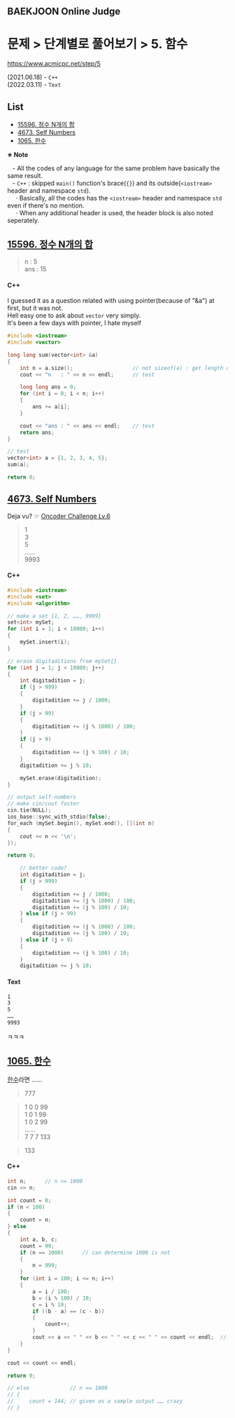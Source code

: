 ## BAEKJOON Online Judge

# 문제 > 단계별로 풀어보기 > 5. 함수

https://www.acmicpc.net/step/5

(2021.06.18) - `C++`  
(2022.03.11) - `Text`


## **List**

- [15596. 정수 N개의 합]()
- [4673. Self Numbers]()
- [1065. 한수]()


**※ Note**

&nbsp;&nbsp; - All the codes of any language for the same problem have basically the same result.  
&nbsp;&nbsp; - `C++` : skipped `main()` function's brace(`{}`) and its outside(`<iostream>` header and namespace `std`).  
&nbsp;&nbsp;&nbsp;&nbsp; · Basically, all the codes has the `<iostream>` header and namespace `std` even if there's no mention.  
&nbsp;&nbsp;&nbsp;&nbsp; · When any additional header is used, the header block is also noted seperately.  


## [15596. 정수 N개의 합](#list)

> n   : 5  
> ans : 15

#### C++

I guessed it as a question related with using pointer(because of "&a") at first, but it was not.  
Hell easy one to ask about `vector` very simply.  
It's been a few days with pointer, I hate myself

```cpp
#include <iostream>
#include <vector>
```
```cpp
long long sum(vector<int> &a)
{
    int n = a.size();                   // not sizeof(a) : get length of the memory space
    cout << "n   : " << n << endl;      // test

    long long ans = 0;
    for (int i = 0; i < n; i++)
    {
        ans += a[i];
    }

    cout << "ans : " << ans << endl;    // test
    return ans;
}
```
```cpp
// test
vector<int> a = {1, 2, 3, 4, 5};
sum(a);

return 0;
```


## [4673. Self Numbers](#list)

Deja vu? ☞ [Oncoder Challenge Lv.6](..//Oncoder/Challenge/Q06/README.md)

> 1  
> 3  
> 5  
> ……  
> 9993

#### C++
```cpp
#include <iostream>
#include <set>
#include <algorithm>
```
```cpp
// make a set {1, 2, ……, 9999}
set<int> mySet;
for (int i = 1; i < 10000; i++)
{
    mySet.insert(i);
}

// erase digitaditions from mySet{}
for (int j = 1; j < 10000; j++)
{
    int digitadition = j;
    if (j > 999)
    {
        digitadition += j / 1000;
    }
    if (j > 99)
    {
        digitadition += (j % 1000) / 100;
    }
    if (j > 9)
    {
        digitadition += (j % 100) / 10;
    }
    digitadition += j % 10;

    mySet.erase(digitadition);
}

// output self-numbers
// make cin/cout faster
cin.tie(NULL);
ios_base::sync_with_stdio(false);
for_each (mySet.begin(), mySet.end(), [](int n)
{
    cout << n << '\n';
});

return 0;
```
```cpp
    // better code?
    int digitadition = j;
    if (j > 999)
    {
        digitadition += j / 1000;
        digitadition += (j % 1000) / 100;
        digitadition += (j % 100) / 10;
    } else if (j > 99)
    {
        digitadition += (j % 1000) / 100;
        digitadition += (j % 100) / 10;
    } else if (j > 9)
    {
        digitadition += (j % 100) / 10;
    }
    digitadition += j % 10;
```

#### Text
```txt
1
3
5
……
9993
```
ㅋㅋㅋ


## [1065. 한수](#list)

[한수](https://namu.wiki/w/%ED%95%9C%EC%88%98(%EC%82%BC%EA%B5%AD%EC%A7%80))라면 ……

> 777

> 1 0 0 99  
> 1 0 1 99  
> 1 0 2 99  
> ……  
> 7 7 7 133

> 133

#### C++
```cpp
int n;      // n <= 1000
cin >> n;

int count = 0;
if (n < 100)
{
    count = n;
} else
{
    int a, b, c;
    count = 99;
    if (n == 1000)      // can determine 1000 is not
    {
        n = 999;
    }
    for (int i = 100; i <= n; i++)
    {
        a = i / 100;
        b = (i % 100) / 10;
        c = i % 10;
        if ((b - a) == (c - b))
        {
            count++;
        }
        cout << a << " " << b << " " << c << " " << count << endl;  // test
    }
}

cout << count << endl;

return 0;
```
```cpp
// else             // n == 1000
// {
//     count = 144; // given as a sample output …… crazy
// }
```
